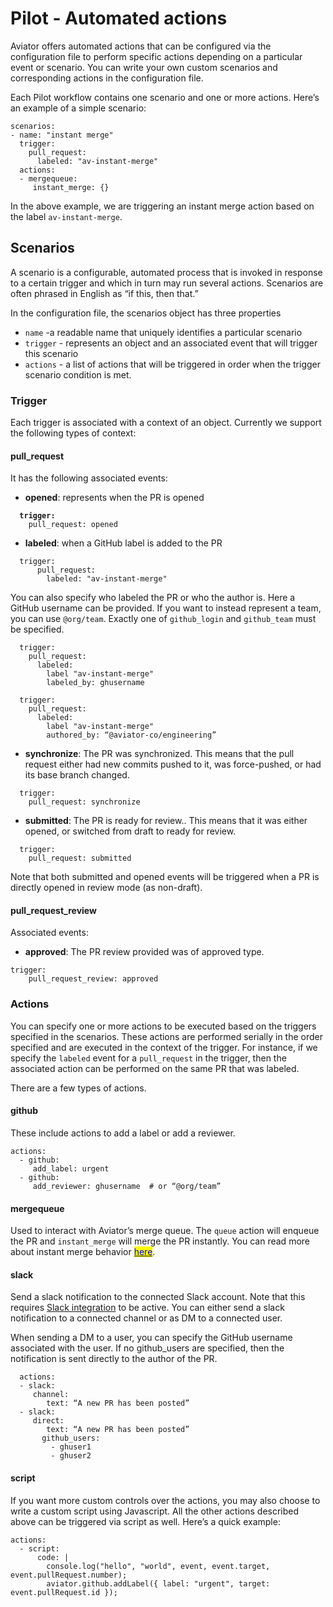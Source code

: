 # Pilot - Automated actions

Aviator offers automated actions that can be configured via the configuration file to perform specific actions depending on a particular event or scenario. You can write your own custom scenarios and corresponding actions in the configuration file.

Each Pilot workflow contains one scenario and one or more actions. Here’s an example of a simple scenario:

```
scenarios:
- name: "instant merge"
  trigger:
    pull_request:
      labeled: "av-instant-merge"
  actions:
  - mergequeue:
     instant_merge: {}
```

In the above example, we are triggering an instant merge action based on the label `av-instant-merge`.

## Scenarios

A scenario is a configurable, automated process that is invoked in response to a certain trigger and which in turn may run several actions. Scenarios are often phrased in English as “if this, then that.”

In the configuration file, the scenarios object has three properties

* `name` -a readable name that uniquely identifies a particular scenario
* `trigger` - represents an object and an associated event that will trigger this scenario
* `actions` - a list of actions that will be triggered in order when the trigger scenario condition is met.

### Trigger

Each trigger is associated with a context of an object. Currently we support the following types of context:

#### pull\_request

It has the following associated events:

* **opened**: represents when the PR is opened

<pre><code><strong>  trigger:
</strong>    pull_request: opened
</code></pre>

* **labeled**: when a GitHub label is added to the PR

```
  trigger:
      pull_request:
        labeled: "av-instant-merge"
```

You can also specify who labeled the PR or who the author is. Here a GitHub username can be provided. If you want to instead represent a team, you can use `@org/team`. Exactly one of `github_login` and `github_team` must be specified.

```
  trigger:
    pull_request:
      labeled:
        label "av-instant-merge"
        labeled_by: ghusername
```

```
  trigger:
    pull_request:
      labeled:
        label "av-instant-merge"
        authored_by: “@aviator-co/engineering”
```

* **synchronize**: The PR was synchronized. This means that the pull request either had new commits pushed to it, was force-pushed, or had its base branch changed.

```
  trigger:
    pull_request: synchronize
```

* **submitted**: The PR is ready for review.. This means that it was either opened, or switched from draft to ready for review.

```
  trigger:
    pull_request: submitted
```

Note that both submitted and opened events will be triggered when a PR is directly opened in review mode (as non-draft).

#### pull\_request\_review

Associated events:

* **approved**: The PR review provided was of approved type.

```
trigger:
    pull_request_review: approved
```



### Actions

You can specify one or more actions to be executed based on the triggers specified in the scenarios. These actions are performed serially in the order specified and are executed in the context of the trigger. For instance, if we specify the `labeled` event for a `pull_request` in the trigger, then the associated action can be performed on the same PR that was labeled.

There are a few types of actions.

#### github

These include actions to add a label or add a reviewer.

```
actions:
  - github:
     add_label: urgent
  - github:
     add_reviewer: ghusername  # or “@org/team”
```

#### mergequeue

Used to interact with Aviator’s merge queue. The `queue` action will enqueue the PR and `instant_merge` will merge the PR instantly. You can read more about instant merge behavior [<mark style="color:blue;">here</mark>](mergequeue/advanced-concepts/priority-merges.md#instant-merge).

#### slack

Send a slack notification to the connected Slack account. Note that this requires [Slack integration](https://docs.aviator.co/reference/slack-integration) to be active. You can either send a slack notification to a connected channel or as DM to a connected user.

When sending a DM to a user, you can specify the GitHub username associated with the user. If no github\_users are specified, then the notification is sent directly to the author of the PR.

```
  actions:
  - slack:
     channel:
        text: “A new PR has been posted”
  - slack:
     direct:
        text: “A new PR has been posted”
       github_users:
         - ghuser1
         - ghuser2
```

#### script

If you want more custom controls over the actions, you may also choose to write a custom script using Javascript. All the other actions described above can be triggered via script as well. Here’s a quick example:

```
actions:
  - script:
      code: |
        console.log("hello", "world", event, event.target, event.pullRequest.number);
        aviator.github.addLabel({ label: "urgent", target: event.pullRequest.id });

```
